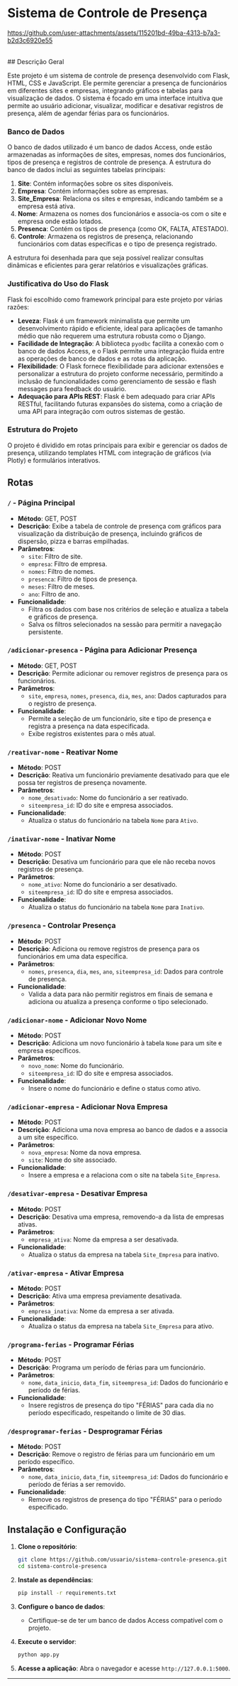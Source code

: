 # Sistema de Controle de Presença

https://github.com/user-attachments/assets/115201bd-49ba-4313-b7a3-b2d3c6920e55

</br>
## Descrição Geral


Este projeto é um sistema de controle de presença desenvolvido com Flask, HTML, CSS e JavaScript. Ele permite gerenciar a presença de funcionários em diferentes sites e empresas, integrando gráficos e tabelas para visualização de dados. O sistema é focado em uma interface intuitiva que permite ao usuário adicionar, visualizar, modificar e desativar registros de presença, além de agendar férias para os funcionários.

### Banco de Dados

O banco de dados utilizado é um banco de dados Access, onde estão armazenadas as informações de sites, empresas, nomes dos funcionários, tipos de presença e registros de controle de presença. A estrutura do banco de dados inclui as seguintes tabelas principais:

1. **Site**: Contém informações sobre os sites disponíveis.
2. **Empresa**: Contém informações sobre as empresas.
3. **Site_Empresa**: Relaciona os sites e empresas, indicando também se a empresa está ativa.
4. **Nome**: Armazena os nomes dos funcionários e associa-os com o site e empresa onde estão lotados.
5. **Presenca**: Contém os tipos de presença (como OK, FALTA, ATESTADO).
6. **Controle**: Armazena os registros de presença, relacionando funcionários com datas específicas e o tipo de presença registrado.

A estrutura foi desenhada para que seja possível realizar consultas dinâmicas e eficientes para gerar relatórios e visualizações gráficas.

### Justificativa do Uso do Flask

Flask foi escolhido como framework principal para este projeto por várias razões:

- **Leveza**: Flask é um framework minimalista que permite um desenvolvimento rápido e eficiente, ideal para aplicações de tamanho médio que não requerem uma estrutura robusta como o Django.
- **Facilidade de Integração**: A biblioteca `pyodbc` facilita a conexão com o banco de dados Access, e o Flask permite uma integração fluida entre as operações de banco de dados e as rotas da aplicação.
- **Flexibilidade**: O Flask fornece flexibilidade para adicionar extensões e personalizar a estrutura do projeto conforme necessário, permitindo a inclusão de funcionalidades como gerenciamento de sessão e flash messages para feedback do usuário.
- **Adequação para APIs REST**: Flask é bem adequado para criar APIs RESTful, facilitando futuras expansões do sistema, como a criação de uma API para integração com outros sistemas de gestão.

### Estrutura do Projeto

O projeto é dividido em rotas principais para exibir e gerenciar os dados de presença, utilizando templates HTML com integração de gráficos (via Plotly) e formulários interativos.

## Rotas

### `/` - Página Principal
- **Método**: GET, POST
- **Descrição**: Exibe a tabela de controle de presença com gráficos para visualização da distribuição de presença, incluindo gráficos de dispersão, pizza e barras empilhadas.
- **Parâmetros**:
  - `site`: Filtro de site.
  - `empresa`: Filtro de empresa.
  - `nomes`: Filtro de nomes.
  - `presenca`: Filtro de tipos de presença.
  - `meses`: Filtro de meses.
  - `ano`: Filtro de ano.
- **Funcionalidade**:
  - Filtra os dados com base nos critérios de seleção e atualiza a tabela e gráficos de presença.
  - Salva os filtros selecionados na sessão para permitir a navegação persistente.

### `/adicionar-presenca` - Página para Adicionar Presença
- **Método**: GET, POST
- **Descrição**: Permite adicionar ou remover registros de presença para os funcionários.
- **Parâmetros**:
  - `site`, `empresa`, `nomes`, `presenca`, `dia`, `mes`, `ano`: Dados capturados para o registro de presença.
- **Funcionalidade**:
  - Permite a seleção de um funcionário, site e tipo de presença e registra a presença na data especificada.
  - Exibe registros existentes para o mês atual.

### `/reativar-nome` - Reativar Nome
- **Método**: POST
- **Descrição**: Reativa um funcionário previamente desativado para que ele possa ter registros de presença novamente.
- **Parâmetros**:
  - `nome_desativado`: Nome do funcionário a ser reativado.
  - `siteempresa_id`: ID do site e empresa associados.
- **Funcionalidade**:
  - Atualiza o status do funcionário na tabela `Nome` para `Ativo`.

### `/inativar-nome` - Inativar Nome
- **Método**: POST
- **Descrição**: Desativa um funcionário para que ele não receba novos registros de presença.
- **Parâmetros**:
  - `nome_ativo`: Nome do funcionário a ser desativado.
  - `siteempresa_id`: ID do site e empresa associados.
- **Funcionalidade**:
  - Atualiza o status do funcionário na tabela `Nome` para `Inativo`.

### `/presenca` - Controlar Presença
- **Método**: POST
- **Descrição**: Adiciona ou remove registros de presença para os funcionários em uma data específica.
- **Parâmetros**:
  - `nomes`, `presenca`, `dia`, `mes`, `ano`, `siteempresa_id`: Dados para controle de presença.
- **Funcionalidade**:
  - Valida a data para não permitir registros em finais de semana e adiciona ou atualiza a presença conforme o tipo selecionado.

### `/adicionar-nome` - Adicionar Novo Nome
- **Método**: POST
- **Descrição**: Adiciona um novo funcionário à tabela `Nome` para um site e empresa específicos.
- **Parâmetros**:
  - `novo_nome`: Nome do funcionário.
  - `siteempresa_id`: ID do site e empresa associados.
- **Funcionalidade**:
  - Insere o nome do funcionário e define o status como ativo.

### `/adicionar-empresa` - Adicionar Nova Empresa
- **Método**: POST
- **Descrição**: Adiciona uma nova empresa ao banco de dados e a associa a um site específico.
- **Parâmetros**:
  - `nova_empresa`: Nome da nova empresa.
  - `site`: Nome do site associado.
- **Funcionalidade**:
  - Insere a empresa e a relaciona com o site na tabela `Site_Empresa`.

### `/desativar-empresa` - Desativar Empresa
- **Método**: POST
- **Descrição**: Desativa uma empresa, removendo-a da lista de empresas ativas.
- **Parâmetros**:
  - `empresa_ativa`: Nome da empresa a ser desativada.
- **Funcionalidade**:
  - Atualiza o status da empresa na tabela `Site_Empresa` para inativo.

### `/ativar-empresa` - Ativar Empresa
- **Método**: POST
- **Descrição**: Ativa uma empresa previamente desativada.
- **Parâmetros**:
  - `empresa_inativa`: Nome da empresa a ser ativada.
- **Funcionalidade**:
  - Atualiza o status da empresa na tabela `Site_Empresa` para ativo.

### `/programa-ferias` - Programar Férias
- **Método**: POST
- **Descrição**: Programa um período de férias para um funcionário.
- **Parâmetros**:
  - `nome`, `data_inicio`, `data_fim`, `siteempresa_id`: Dados do funcionário e período de férias.
- **Funcionalidade**:
  - Insere registros de presença do tipo "FÉRIAS" para cada dia no período especificado, respeitando o limite de 30 dias.

### `/desprogramar-ferias` - Desprogramar Férias
- **Método**: POST
- **Descrição**: Remove o registro de férias para um funcionário em um período específico.
- **Parâmetros**:
  - `nome`, `data_inicio`, `data_fim`, `siteempresa_id`: Dados do funcionário e período de férias a ser removido.
- **Funcionalidade**:
  - Remove os registros de presença do tipo "FÉRIAS" para o período especificado.

## Instalação e Configuração

1. **Clone o repositório**:
   ```bash
   git clone https://github.com/usuario/sistema-controle-presenca.git
   cd sistema-controle-presenca
   ```

2. **Instale as dependências**:
   ```bash
   pip install -r requirements.txt
   ```

3. **Configure o banco de dados**:
   - Certifique-se de ter um banco de dados Access compatível com o projeto.

4. **Execute o servidor**:
   ```bash
   python app.py
   ```
5. **Acesse a aplicação**: Abra o navegador e acesse `http://127.0.0.1:5000`.

--- 
